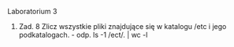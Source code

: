 Laboratorium 3

1. Zad. 8 Zlicz wszystkie pliki znajdujące się w katalogu /etc i jego podkatalogach. - odp. ls -1 /ect/. | wc -l

